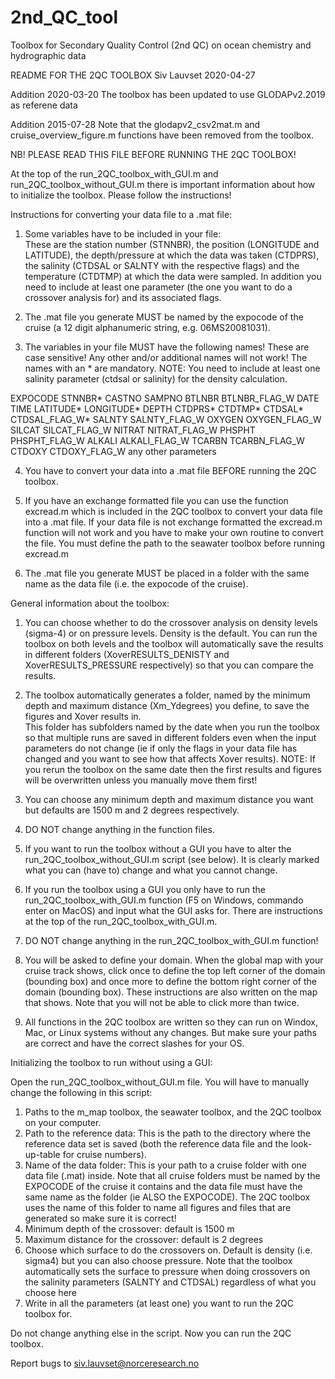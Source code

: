 # 2nd_QC_tool
Toolbox for Secondary Quality Control (2nd QC) on ocean chemistry and hydrographic data

README FOR THE 2QC TOOLBOX
Siv Lauvset
2020-04-27

Addition 2020-03-20
The toolbox has been updated to use GLODAPv2.2019 as referene data

Addition 2015-07-28
Note that the glodapv2_csv2mat.m and cruise_overview_figure.m functions have been removed from the toolbox.


NB! PLEASE READ THIS FILE BEFORE RUNNING THE 2QC TOOLBOX!

At the top of the run_2QC_toolbox_with_GUI.m and run_2QC_toolbox_without_GUI.m there is important information about how to initialize the toolbox. 
Please follow the instructions!


Instructions for converting your data file to a .mat file:

1) Some variables have to be included in your file:  
	These are the station number (STNNBR), the position (LONGITUDE and LATITUDE), the depth/pressure at which the data was taken (CTDPRS),
	the salinity (CTDSAL or SALNTY with the respective flags) and the temperature (CTDTMP) at which the data were sampled.
	In addition you need to include at least one parameter (the one you want to do a crossover analysis for) and its associated flags.

2) The .mat file you generate MUST be named by the expocode of the cruise (a 12 digit alphanumeric string, e.g. 06MS20081031).

3) The  variables in your file MUST have the following names!  These are case sensitive!  Any other and/or additional names will not work!
The names with an * are mandatory.  NOTE: You need to include at least one salinity parameter (ctdsal or salinity) for the density calculation.

EXPOCODE
STNNBR*
CASTNO
SAMPNO
BTLNBR
BTLNBR_FLAG_W
DATE
TIME
LATITUDE*
LONGITUDE*
DEPTH
CTDPRS*
CTDTMP*
CTDSAL*
CTDSAL_FLAG_W*
SALNTY
SALNTY_FLAG_W
OXYGEN 
OXYGEN_FLAG_W
SILCAT 
SILCAT_FLAG_W
NITRAT
NITRAT_FLAG_W
PHSPHT
PHSPHT_FLAG_W
ALKALI
ALKALI_FLAG_W
TCARBN
TCARBN_FLAG_W
CTDOXY
CTDOXY_FLAG_W
any other parameters

4) You have to convert your data into a .mat file BEFORE running the 2QC toolbox.

5) If you have an exchange formatted file you can use the function excread.m which is included in the 2QC toolbox to convert your data file into a .mat file.  If your data file
is not exchange formatted the excread.m function will not work and you have to make your own routine to convert the file.  You must define the path to the seawater toolbox
before running excread.m

6) The .mat file you generate MUST be placed in a folder with the same name as the data file (i.e. the expocode of the cruise).



General information about the toolbox:

1) You can choose whether to do the crossover analysis on density levels (sigma-4) or on pressure levels.  Density is the default.
You can run the toolbox on both levels and the toolbox will automatically save the results in different folders (XoverRESULTS_DENISTY and XoverRESULTS_PRESSURE 
respectively) so that you can compare the results.

2) The toolbox automatically generates a folder, named by the minimum depth and maximum distance (Xm_Ydegrees) you define, to save the figures and Xover results in.  
This folder has subfolders named by the date when you run the toolbox so that multiple runs are saved in different folders even when the input parameters do not change 
(ie if only the flags in your data file has changed and you want to see how that affects Xover results).  NOTE:  If you rerun the toolbox on the same date then the first
results and figures will be overwritten unless you manually move them first!

3) You can choose any minimum depth and maximum distance you want but defaults are 1500 m and 2 degrees respectively.

4) DO NOT change anything in the function files. 

5) If you want to run the toolbox without a GUI you have to alter the run_2QC_toolbox_without_GUI.m script (see below).  It is clearly marked what you can (have to) change and what you cannot
change.

6) If you run the toolbox using a GUI you only have to run the run_2QC_toolbox_with_GUI.m function (F5 on Windows, commando enter on MacOS) and input what the GUI asks for.
There are instructions at the top of the run_2QC_toolbox_with_GUI.m.

7) DO NOT change anything in the run_2QC_toolbox_with_GUI.m function!

8) You will be asked to define your domain.  When the global map with your cruise track shows, click once to define the top left corner of the domain (bounding box) and once 
more to define the bottom right corner of the domain (bounding box).  These instructions are also written on the map that shows.  Note that you will not be able to click more
than twice.

9) All functions in the 2QC toolbox are written so they can run on Windox, Mac, or Linux systems without any changes.  But make sure your paths are correct and have the 
correct slashes for your OS.



Initializing the toolbox to run without using a GUI:

Open the run_2QC_toolbox_without_GUI.m file.  You will have to manually change the following in this script:

1) Paths to the m_map toolbox, the seawater toolbox, and the 2QC toolbox on your computer.
2) Path to the reference data: This is the path to the directory where the reference data set is saved (both the reference data file and the look-up-table for cruise numbers).
3) Name of the data folder: This is your path to a cruise folder with one data file (.mat) inside. Note that all cruise folders must be named by the EXPOCODE of the cruise 
it contains and the data file must have the same name as the folder (ie ALSO the EXPOCODE).  The 2QC toolbox uses the name of this folder to name all figures and files that
are generated so make sure it is correct!
4) Minimum depth of the crossover: default is 1500 m
5) Maximum distance for the crossover: default is 2 degrees
6) Choose which surface to do the crossovers on.  Default is density (i.e. sigma4) but you can also choose pressure.  Note that the toolbox automatically sets the surface 
to pressure when doing crossovers on the salinity parameters (SALNTY and CTDSAL) regardless of what you choose here
7) Write in all the parameters (at least one) you want to run the 2QC toolbox for.

Do not change anything else in the script.  Now you can run the 2QC toolbox.





Report bugs to siv.lauvset@norceresearch.no

